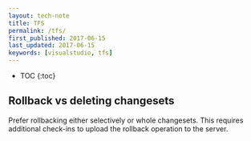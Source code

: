 ```yaml
---
layout: tech-note
title: TFS
permalink: /tfs/
first_published: 2017-06-15
last_updated: 2017-06-15
keywords: [visualstudio, tfs]
---
```


* TOC
{:toc}

## Rollback vs deleting changesets

Prefer rollbacking either selectively or whole changesets. This requires
additional check-ins to upload the rollback operation to the server.
